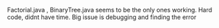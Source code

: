 Factorial.java , BinaryTree.java seems to be the only ones working.
Hard code, didnt have time. Big issue is debugging and finding the error
